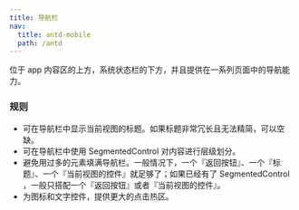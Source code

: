 ```yaml
---
title: 导航栏
nav:
  title: antd-mobile
  path: /antd
---
```


位于 app 内容区的上方，系统状态栏的下方，并且提供在一系列页面中的导航能力。

### 规则

- 可在导航栏中显示当前视图的标题。如果标题非常冗长且无法精简，可以空缺。
- 可在导航栏中使用 SegmentedControl 对内容进行层级划分。
- 避免用过多的元素填满导航栏。一般情况下，一个『返回按钮』、一个『标题』、一个『当前视图的控件』就足够了；如果已经有了 SegmentedControl ，一般只搭配一个『返回按钮』或者『当前视图的控件』。
- 为图标和文字控件，提供更大的点击热区。

<code src="./demo/basic.tsx" />

<API/>
